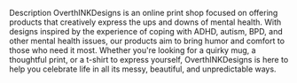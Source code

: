 Description
OverthINKDesigns is an online print shop focused on offering products that creatively express the ups and downs of mental health. With designs inspired by the experience of coping with ADHD, autism, BPD, and other mental health issues, our products aim to bring humor and comfort to those who need it most. Whether you're looking for a quirky mug, a thoughtful print, or a t-shirt to express yourself, OverthINKDesigns is here to help you celebrate life in all its messy, beautiful, and unpredictable ways.
